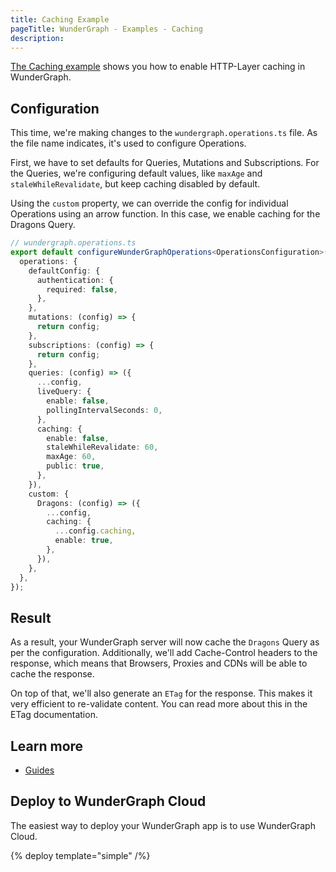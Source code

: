```yaml
---
title: Caching Example
pageTitle: WunderGraph - Examples - Caching
description:
---
```


[The Caching example](https://github.com/wundergraph/wundergraph/tree/main/examples/caching) shows you how to enable HTTP-Layer caching in WunderGraph.

## Configuration

This time, we're making changes to the `wundergraph.operations.ts` file.
As the file name indicates, it's used to configure Operations.

First, we have to set defaults for Queries, Mutations and Subscriptions.
For the Queries, we're configuring default values, like `maxAge` and `staleWhileRevalidate`,
but keep caching disabled by default.

Using the `custom` property,
we can override the config for individual Operations using an arrow function.
In this case, we enable caching for the Dragons Query.

```typescript
// wundergraph.operations.ts
export default configureWunderGraphOperations<OperationsConfiguration>({
  operations: {
    defaultConfig: {
      authentication: {
        required: false,
      },
    },
    mutations: (config) => {
      return config;
    },
    subscriptions: (config) => {
      return config;
    },
    queries: (config) => ({
      ...config,
      liveQuery: {
        enable: false,
        pollingIntervalSeconds: 0,
      },
      caching: {
        enable: false,
        staleWhileRevalidate: 60,
        maxAge: 60,
        public: true,
      },
    }),
    custom: {
      Dragons: (config) => ({
        ...config,
        caching: {
          ...config.caching,
          enable: true,
        },
      }),
    },
  },
});
```

## Result

As a result, your WunderGraph server will now cache the `Dragons` Query as per the configuration.
Additionally, we'll add Cache-Control headers to the response,
which means that Browsers, Proxies and CDNs will be able to cache the response.

On top of that, we'll also generate an `ETag` for the response.
This makes it very efficient to re-validate content.
You can read more about this in the ETag documentation.

## Learn more

- [Guides](/docs/guides)

## Deploy to WunderGraph Cloud

The easiest way to deploy your WunderGraph app is to use WunderGraph Cloud.

{% deploy template="simple" /%}
